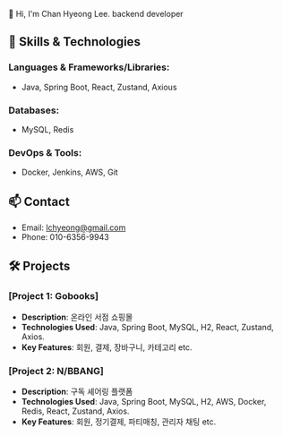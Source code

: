 👋 Hi, I'm Chan Hyeong Lee.
backend developer 

## 🚀 Skills & Technologies
### Languages & Frameworks/Libraries:
- Java, Spring Boot, React, Zustand, Axious
### Databases: 
- MySQL, Redis
### DevOps & Tools:
- Docker, Jenkins, AWS, Git
## 📫 Contact
- Email: lchyeong@gmail.com 
- Phone: 010-6356-9943

## 🛠️ Projects
### [Project 1: Gobooks]
- **Description**: 온라인 서점 쇼핑몰
- **Technologies Used**: Java, Spring Boot, MySQL, H2, React, Zustand, Axios.
- **Key Features**: 회원, 결제, 장바구니, 카테고리 etc.
### [Project 2: N/BBANG]
- **Description**: 구독 셰어링 플랫폼
- **Technologies Used**: Java, Spring Boot, MySQL, H2, AWS, Docker, Redis, React, Zustand, Axios.
- **Key Features**: 회원, 정기결제, 파티매칭, 관리자 채팅 etc.
